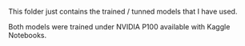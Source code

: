 This folder just contains the trained / tunned models that I have used.

Both models were trained under NVIDIA P100 available with Kaggle Notebooks.